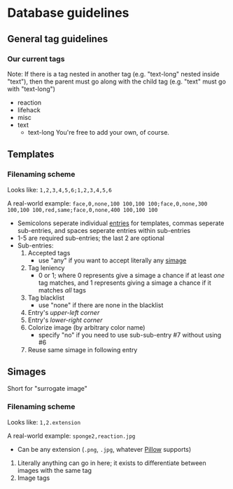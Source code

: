 # Database guidelines

## General tag guidelines
### Our current tags
Note: If there is a tag nested in another tag (e.g. "text-long" nested inside "text"), then the parent must go along with the child tag (e.g. "text" must go with "text-long")
- reaction
- lifehack
- misc
- text
	- text-long
You're free to add your own, of course.

## Templates
### Filenaming scheme
Looks like: `1,2,3,4,5,6;1,2,3,4,5,6`

A real-world example: `face,0,none,100 100,100 100;face,0,none,300 100,100 100,red,same;face,0,none,400 100,100 100`

- Semicolons seperate individual [entries](#entries) for templates, commas seperate sub-entries, and spaces seperate entries within sub-entries
- 1-5 are required sub-entries; the last 2 are optional
- Sub-entries:
	1. Accepted tags
		- use "any" if you want to accept literally any [simage](#simages)
	2. Tag leniency
       	- 0 or 1; where 0 represents give a simage a chance if at least _one_ tag matches, and 1 represents giving a simage a chance if it matches _all_ tags
	3. Tag blacklist
		- use "none" if there are none in the blacklist
	4. Entry's _*upper-left corner*_
	5. Entry's _*lower-right corner*_
	6. Colorize image (by arbitrary color name)
		- specify "no" if you need to use sub-sub-entry #7 without using #6
	7. Reuse same simage in following entry

## Simages
Short for "surrogate image"

### Filenaming scheme
Looks like: `1,2.extension`

A real-world example: `sponge2,reaction.jpg`

- Can be any extension (`.png`, `.jpg`, whatever [Pillow](https://python-pillow.github.io/) supports)
1. Literally anything can go in here; it exists to differentiate between images with the same tag
2. Image tags
